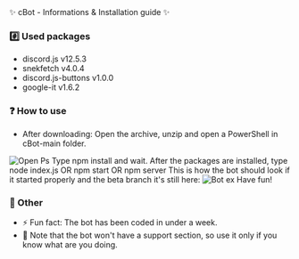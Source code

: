 <div style="align:center">✨ cBot - Informations & Installation guide ✨</div>


### :hash: Used packages
- discord.js v12.5.3
- snekfetch v4.0.4
- discord.js-buttons v1.0.0
- google-it v1.6.2

### ❓ How to use
- After downloading:
Open the archive, unzip and open a PowerShell in cBot-main folder.
 <img src="https://i.imgur.com/JmZ8wT1.png" alt="Open Ps"/>
Type npm install and wait.
After the packages are installed, type node index.js OR npm start OR npm server
This is how the bot should look if it started properly and the beta branch it's still here:
 <img src="https://i.imgur.com/wvxsBLt.png" alt="Bot ex"/>
Have fun!


### 🥇 Other
- ⚡ Fun fact: The bot has been coded in under a week.
- 🤔 Note that the bot won't have a support section, so use it only if you know what are you doing.
